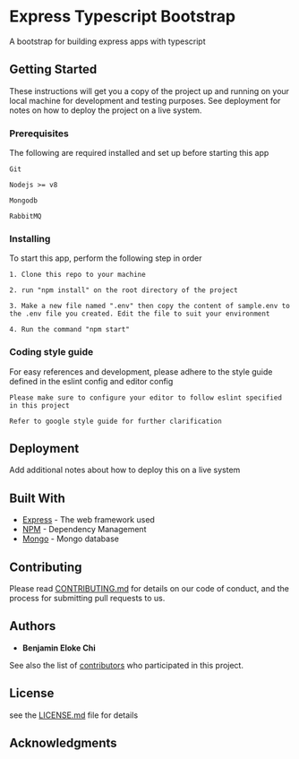 # Express Typescript Bootstrap
A bootstrap for building express apps with typescript

## Getting Started

These instructions will get you a copy of the project up and running on your local machine for development and testing purposes. See deployment for notes on how to deploy the project on a live system.

### Prerequisites

The following are required installed and set up before starting this app

```
Git 
```
```
Nodejs >= v8
```
```
Mongodb
```
```
RabbitMQ
```

### Installing

To start this app, perform the following step in order

```
1. Clone this repo to your machine 
```
```
2. run "npm install" on the root directory of the project
```
```
3. Make a new file named ".env" then copy the content of sample.env to the .env file you created. Edit the file to suit your environment
```
```
4. Run the command "npm start"
```

### Coding style guide
For easy references and development, please adhere to the style guide defined in the eslint config
and editor config

```
Please make sure to configure your editor to follow eslint specified in this project
```
```
Refer to google style guide for further clarification
```

## Deployment

Add additional notes about how to deploy this on a live system

## Built With

* [Express](http://www.express.io) - The web framework used
* [NPM](https://npm.org/) - Dependency Management
* [Mongo](https://mongodb.org) - Mongo database

## Contributing

Please read [CONTRIBUTING.md]() for details on our code of conduct, and the process for submitting pull requests to us.

## Authors

* **Benjamin Eloke Chi** 

See also the list of [contributors](https://github.com/your/project/contributors) who participated in this project.

## License
see the [LICENSE.md](license.md) file for details

## Acknowledgments
